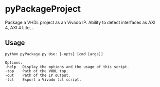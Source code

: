 # pyPackageProject
Package a VHDL project as an Vivado IP. Ability to detect interfaces as AXI 4, AXI 4 Lite, ..


## Usage
    python pyPackage.py Use: [-opts] [cmd [args]]
    
    Options:
    -help   Display the options and the usage of this script.
    -top    Path of the VHDL top.
    -out    Path of the IP output.
    -tcl    Export a Vivado tcl script.
